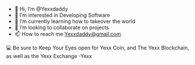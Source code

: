 - 👋 Hi, I’m @Yexxdaddy
- 👀 I’m interested in Developing Software 
- 🌱 I’m currently learning how to takeover the world 
- 💞️ I’m looking to collaborate on projects 
- 📫 How to reach me Yexxdaddy@gmail.com

💻 Be sure to Keep Your Eyes open for Yexx Coin, and The Yexx Blockchain, as well as the Yexx Exchange -Yexx